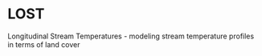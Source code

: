 # LOST
Longitudinal Stream Temperatures - modeling stream temperature profiles in terms of land cover
